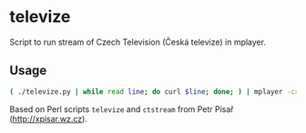 # televize #
Script to run stream of Czech Television (Česká televize) in mplayer.

## Usage ##
```sh
( ./televize.py | while read line; do curl $line; done; ) | mplayer -cache 2000 -
```

Based on Perl scripts `televize` and `ctstream` from Petr Písař (http://xpisar.wz.cz).
